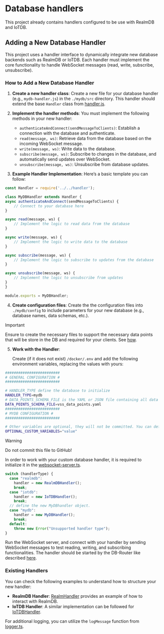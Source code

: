 # Database handlers

This project already contains handlers configured to be use with RealmDB and IoTDB.

## Adding a New Database Handler

This project uses a handler interface to dynamically integrate new database backends such as RealmDB or IoTDB. Each handler must implement the core functionality to handle WebSocket messages (read, write, subscribe, unsubscribe).

### How to Add a New Database Handler

1. **Create a new handler class**: 
    Create a new file for your database handler (e.g., `mydb-handler.js`) in the `./mydb/src` directory. This handler should extend the base `Handler` class from [handler.js](./handler.js).

2. **Implement the handler methods**: 
    You must implement the following methods in your new handler:
   - `authenticateAndConnect(sendMessageToClients)`: Establish a connection with the database and authenticate.
   - `read(message, ws)`: Retrieve data from the database based on the incoming WebSocket message.
   - `write(message, ws)`: Write data to the database.
   - `subscribe(message, ws)`: Subscribe to changes in the database, and automatically send updates over WebSocket.
   - `unsubscribe(message, ws)`: Unsubscribe from database updates.

3. **Example Handler Implementation**:
   Here’s a basic template you can follow:
```js
const Handler = require('../../handler');

class MyDBHandler extends Handler {
async authenticateAndConnect(sendMessageToClients) {
    // Connect to your database here
}

async read(message, ws) {
    // Implement the logic to read data from the database
}

async write(message, ws) {
    // Implement the logic to write data to the database
}

async subscribe(message, ws) {
    // Implement the logic to subscribe to updates from the database
}

async unsubscribe(message, ws) {
    // Implement the logic to unsubscribe from updates
}
}

module.exports = MyDBHandler;
```

4. **Create configuration files**: 
    Create the the configuration files into `./mydb/config` to include parameters for your new database (e.g., database names, data schemas, etc.).
> [!IMPORTANT]     
> Ensure to create the necessary files to support the necessary data points that will be store in the DB and required for your clients. See [how](../config/README.md).

5. **Work with the Handler**: 

    Create (if it does not exist) `/docker/.env` and add the following environment variables, replacing the values with yours:

```sh
#########################
# GENERAL CONFIGURATION #
#########################

# HANDLER_TYPE define the database to initialize
HANDLER_TYPE=mydb
# DATA_POINTS_SCHEMA_FILE is the YAML or JSON file containing all data points supported. See the ../../config/README.md for more information.
DATA_POINTS_SCHEMA_FILE=vss_data_points.yaml
#########################
# MYDB CONFIGURATION #
#########################

# Other variables are optional, they will not be committed. You can define custom variables like API Keys or secrets.
OPTIONAL_CUSTOM_VARIABLES="value"
```

> [!WARNING] 
> Do not commit this file to GitHub!

In order to work with your custom database handler, it is required to initialize it in the [websocket-server.ts](../../router/src/websocket-server.ts). 

```ts
switch (handlerType) {
  case "realmdb":
    handler = new RealmDBHandler();
    break;
  case "iotdb":
    handler = new IoTDBHandler();
    break;
  // define the new MyDBhandler object.
  case "mydb":
    handler = new MyDBHandler();
    break;
  default:
    throw new Error("Unsupported handler type");
}
```

Run the WebSocket server, and connect with your handler by sending WebSocket messages to test reading, writing, and subscribing functionalities. The handler should be started by the DB-Router like described [here](../../README.md).

### Existing Handlers

You can check the following examples to understand how to structure your new handler:
- **RealmDB Handler**: [RealmHandler](./realmdb/src/realmdb-handler.ts) provides an example of how to interact with RealmDB.
- **IoTDB Handler**: A similar implementation can be followed for [IoTDBHandler](./iotdb/src/iotdb-handler.ts).

For additional logging, you can utilize the `logMessage` function from [logger.ts](../../utils/logger.ts).